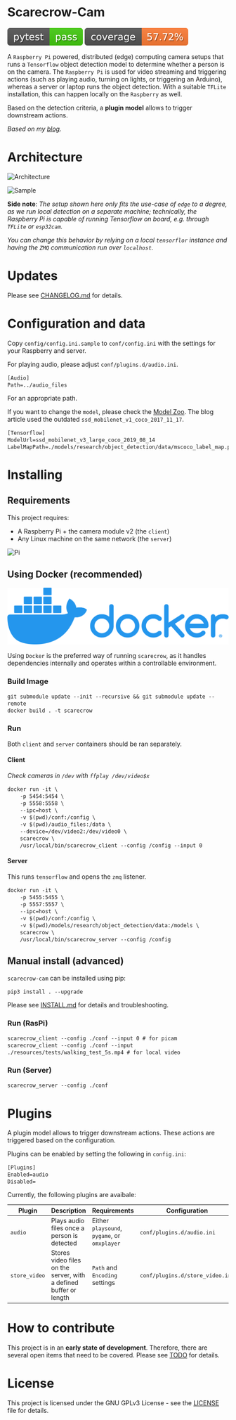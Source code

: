 # Scarecrow-Cam
![pytest](docs/tests.svg) ![covearge](docs/codecov.svg)

A `Raspberry Pi` powered, distributed (edge) computing camera setups that runs a `Tensorflow` object detection model to determine whether a person is on the camera. The `Raspberry Pi` is used for video streaming and triggering actions (such as playing audio, turning on lights, or triggering an Arduino), whereas a server or laptop runs the object detection. With a suitable `TFLite` installation, this can happen locally on the `Raspberry` as well.

Based on the detection criteria, a **plugin model** allows to trigger downstream actions.

*Based on my [blog](https://chollinger.com/blog/2019/12/tensorflow-on-edge-or-building-a-smart-security-camera-with-a-raspberry-pi/).*

# Architecture
![Architecture](./docs/architecture.png)

![Sample](./docs/cam_1.png)

**Side note**: *The setup shown here only fits the use-case of `edge` to a degree, as we run local detection on a separate machine; technically, the Raspberry Pi is capable of running Tensorflow on board, e.g. through `TFLite` or `esp32cam`.*

*You can change this behavior by relying on a local `tensorflor` instance and having the `ZMQ` communication run over `localhost`.*

# Updates
Please see [CHANGELOG.md](./CHANGELOG.md) for details.

# Configuration and data

Copy `config/config.ini.sample` to `conf/config.ini` with the settings for your Raspberry and server.

For playing audio, please adjust `conf/plugins.d/audio.ini`.

```
[Audio]
Path=../audio_files
```
For an appropriate path.

If you want to change the `model`, please check the [Model Zoo](https://github.com/chollinger93/models/blob/master/research/object_detection/g3doc/detection_model_zoo.md). The blog article used the outdated `ssd_mobilenet_v1_coco_2017_11_17`.

```
[Tensorflow]
ModelUrl=ssd_mobilenet_v3_large_coco_2019_08_14
LabelMapPath=./models/research/object_detection/data/mscoco_label_map.pbtxt
```

# Installing

## Requirements
This project requires:
* A Raspberry Pi + the camera module v2 (the `client`) 
* Any Linux machine on the same network (the `server`)

![Pi](./docs/pi.jpg)


## Using Docker (recommended)

![Docker](./docs/horizontal-logo-monochromatic-white.png)

Using `Docker` is the preferred way of running `scarecrow`, as it handles dependencies internally and operates within a controllable environment.

### Build Image
```
git submodule update --init --recursive && git submodule update --remote
docker build . -t scarecrow
```

### Run
Both `client` and `server` containers should be ran separately.

#### Client
*Check cameras in `/dev` with `ffplay /dev/video$x`*

```
docker run -it \
    -p 5454:5454 \
    -p 5558:5558 \
    --ipc=host \
    -v $(pwd)/conf:/config \
    -v $(pwd)/audio_files:/data \
    --device=/dev/video2:/dev/video0 \
    scarecrow \
    /usr/local/bin/scarecrow_client --config /config --input 0
```

#### Server
This runs `tensorflow` and opens the `zmq` listener.
```
docker run -it \
    -p 5455:5455 \
    -p 5557:5557 \
    --ipc=host \
    -v $(pwd)/conf:/config \
    -v $(pwd)/models/research/object_detection/data:/models \
    scarecrow \
    /usr/local/bin/scarecrow_server --config /config
```

## Manual install (advanced)
`scarecrow-cam` can be installed using pip:
```
pip3 install . --upgrade
```

Please see [INSTALL.md](./INSTALL.md) for details and troubleshooting.

### Run (RasPi)
```
scarecrow_client --config ./conf --input 0 # for picam
scarecrow_client --config ./conf --input ./resources/tests/walking_test_5s.mp4 # for local video 
```

### Run (Server)
```
scarecrow_server --config ./conf
```

# Plugins
A plugin model allows to trigger downstream actions. These actions are triggered based on the configuration.

Plugins can be enabled by setting the following in `config.ini`:
```
[Plugins]
Enabled=audio
Disabled=
```

Currently, the following plugins are avaibale:

| Plugin | Description                                 | Requirements                                 | Configuration              | Base  |
|--------|---------------------------------------------|----------------------------------------------|----------------------------|-------|
| `audio`  | Plays audio files once a person is detected | Either `playsound`, `pygame`, or `omxplayer` | `conf/plugins.d/audio.ini` | `ZMQ` |
| `store_video`  | Stores video files on the server, with a defined buffer or length | `Path` and `Encoding` settings | `conf/plugins.d/store_video.ini` | `ZServerMQ` |

# How to contribute
This project is in an **early state of development**. Therefore,  there are several open items that need to be covered. Please see [TODO](TODO.md) for details. 

# License
This project is licensed under the GNU GPLv3 License - see the [LICENSE](LICENSE) file for details.